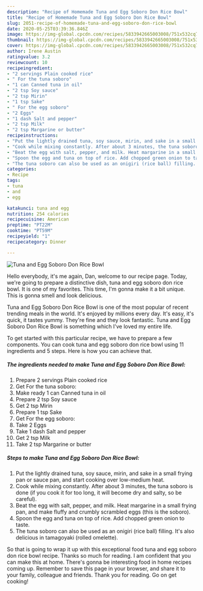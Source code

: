 ```yaml
---
description: "Recipe of Homemade Tuna and Egg Soboro Don Rice Bowl"
title: "Recipe of Homemade Tuna and Egg Soboro Don Rice Bowl"
slug: 2051-recipe-of-homemade-tuna-and-egg-soboro-don-rice-bowl
date: 2020-05-25T03:39:36.846Z
image: https://img-global.cpcdn.com/recipes/5833942665003008/751x532cq70/tuna-and-egg-soboro-don-rice-bowl-recipe-main-photo.jpg
thumbnail: https://img-global.cpcdn.com/recipes/5833942665003008/751x532cq70/tuna-and-egg-soboro-don-rice-bowl-recipe-main-photo.jpg
cover: https://img-global.cpcdn.com/recipes/5833942665003008/751x532cq70/tuna-and-egg-soboro-don-rice-bowl-recipe-main-photo.jpg
author: Irene Austin
ratingvalue: 3.2
reviewcount: 10
recipeingredient:
- "2 servings Plain cooked rice"
- " For the tuna soboro"
- "1 can Canned tuna in oil"
- "2 tsp Soy sauce"
- "2 tsp Mirin"
- "1 tsp Sake"
- " For the egg soboro"
- "2 Eggs"
- "1 dash Salt and pepper"
- "2 tsp Milk"
- "2 tsp Margarine or butter"
recipeinstructions:
- "Put the lightly drained tuna, soy sauce, mirin, and sake in a small frying pan or sauce pan, and start cooking over low-medium heat."
- "Cook while mixing constantly. After about 3 minutes, the tuna soboro is done (if you cook it for too long, it will become dry and salty, so be careful)."
- "Beat the egg with salt, pepper, and milk. Heat margarine in a small frying pan, and make fluffy and crumbly scrambled eggs (this is the soboro)."
- "Spoon the egg and tuna on top of rice. Add chopped green onion to taste."
- "The tuna soboro can also be used as an onigiri (rice ball) filling. It&#39;s also delicious in tamagoyaki (rolled omelette)."
categories:
- Recipe
tags:
- tuna
- and
- egg

katakunci: tuna and egg 
nutrition: 254 calories
recipecuisine: American
preptime: "PT22M"
cooktime: "PT59M"
recipeyield: "1"
recipecategory: Dinner

---
```



![Tuna and Egg Soboro Don Rice Bowl](https://img-global.cpcdn.com/recipes/5833942665003008/751x532cq70/tuna-and-egg-soboro-don-rice-bowl-recipe-main-photo.jpg)

Hello everybody, it's me again, Dan, welcome to our recipe page. Today, we're going to prepare a distinctive dish, tuna and egg soboro don rice bowl. It is one of my favorites. This time, I'm gonna make it a bit unique. This is gonna smell and look delicious.



Tuna and Egg Soboro Don Rice Bowl is one of the most popular of recent trending meals in the world. It's enjoyed by millions every day. It's easy, it's quick, it tastes yummy. They're fine and they look fantastic. Tuna and Egg Soboro Don Rice Bowl is something which I've loved my entire life.


To get started with this particular recipe, we have to prepare a few components. You can cook tuna and egg soboro don rice bowl using 11 ingredients and 5 steps. Here is how you can achieve that.

<!--inarticleads1-->

##### The ingredients needed to make Tuna and Egg Soboro Don Rice Bowl:

1. Prepare 2 servings Plain cooked rice
1. Get  For the tuna soboro:
1. Make ready 1 can Canned tuna in oil
1. Prepare 2 tsp Soy sauce
1. Get 2 tsp Mirin
1. Prepare 1 tsp Sake
1. Get  For the egg soboro:
1. Take 2 Eggs
1. Take 1 dash Salt and pepper
1. Get 2 tsp Milk
1. Take 2 tsp Margarine or butter




<!--inarticleads2-->

##### Steps to make Tuna and Egg Soboro Don Rice Bowl:

1. Put the lightly drained tuna, soy sauce, mirin, and sake in a small frying pan or sauce pan, and start cooking over low-medium heat.
1. Cook while mixing constantly. After about 3 minutes, the tuna soboro is done (if you cook it for too long, it will become dry and salty, so be careful).
1. Beat the egg with salt, pepper, and milk. Heat margarine in a small frying pan, and make fluffy and crumbly scrambled eggs (this is the soboro).
1. Spoon the egg and tuna on top of rice. Add chopped green onion to taste.
1. The tuna soboro can also be used as an onigiri (rice ball) filling. It&#39;s also delicious in tamagoyaki (rolled omelette).




So that is going to wrap it up with this exceptional food tuna and egg soboro don rice bowl recipe. Thanks so much for reading. I am confident that you can make this at home. There's gonna be interesting food in home recipes coming up. Remember to save this page in your browser, and share it to your family, colleague and friends. Thank you for reading. Go on get cooking!
